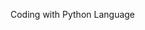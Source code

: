 Coding with Python Language
<!---
Pohent/Pohent is a ✨ special ✨ repository because its `README.md` (this file) appears on your GitHub profile.
You can click the Preview link to take a look at your changes.
--->
